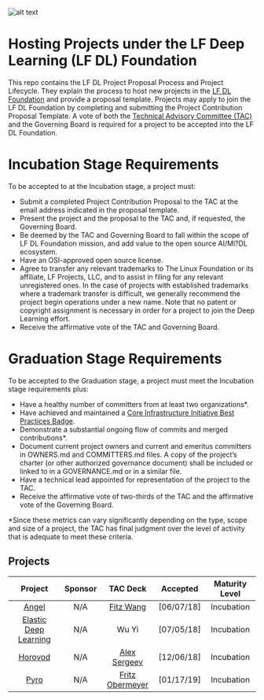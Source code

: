 ![alt text](https://www.linuxfoundation.org/wp-content/uploads/2018/08/lfdl-horizontal-color-768x63.png)

# Hosting Projects under the LF Deep Learning (LF DL) Foundation 
This repo contains the LF DL Project Proposal Process and Project Lifecycle. They explain the process to host new projects in the <a href="https://deeplearningfoundation.org/">LF DL Foundation</a> and provide a proposal template. Projects may apply to join the LF DL Foundation by completing and submitting the Project Contribution Proposal Template. A vote of both the <a href="https://lists.deeplearningfoundation.org/g/tac-general/wiki/Home">Technical Advisory Committee (TAC)</a> and the Governing Board is required for a project to be accepted into the LF DL Foundation. 

# Incubation Stage Requirements

To be accepted to at the Incubation stage, a project must:

<ul>
<li>Submit a completed Project Contribution Proposal to the TAC at the email address indicated in the proposal template.
<li>Present the project and the proposal to the TAC and, if requested, the Governing Board.
<li>Be deemed by the TAC and Governing Board to fall within the scope of LF DL Foundation mission, and add value to the open source AI/Ml?DL ecosystem.
<li>Have an OSI-approved open source license. 
<li>Agree to transfer any relevant trademarks to The Linux Foundation or its affiliate, LF Projects, LLC, and to assist in filing for any relevant unregistered ones.  In the case of projects with established trademarks where a trademark transfer is difficult, we generally recommend the project begin operations under a new name. Note that no patent or copyright assignment is necessary in order for a project to join the Deep Learning effort.
<li>Receive the affirmative vote of the TAC and Governing Board.
</ul>

# Graduation Stage Requirements

To be accepted to the Graduation stage, a project must meet the Incubation stage requirements plus:
<ul>
<li>Have a healthy number of committers from at least two organizations*.
<li>Have achieved and maintained a <a href="https://bestpractices.coreinfrastructure.org/en">Core Infrastructure Initiative Best Practices Badge</a>.
<li>Demonstrate a substantial ongoing flow of commits and merged contributions*.
<li>Document current project owners and current and emeritus committers in OWNERS.md and COMMITTERS.md files.  A copy of the project’s charter (or other authorized governance document) shall be included or linked to in a GOVERNANCE.md or in a similar file. 
<li>Have a technical lead appointed for representation of the project to the TAC.
<li>Receive the affirmative vote of two-thirds of the TAC and the affirmative vote of the Governing Board.
</ul>

*Since these metrics can vary significantly depending on the type, scope and size of a project, the TAC has final judgment over the level of activity that is adequate to meet these criteria.

## Projects

**Project**|**Sponsor**|**TAC Deck**|**Accepted**|**Maturity Level**
:-----:|:-----:|:-----:|:-----:|:-----:
[Angel](https://github.com/Angel-ML/angel/)|N/A|[Fitz Wang](https://drive.google.com/open?id=1uEz94yqA1teKFgSegB4HcDgiS47v0q82)|[06/07/18]|Incubation
[Elastic Deep Learning](https://github.com/PaddlePaddle/edl)|N/A|Wu Yi|[07/05/18]|Incubation
[Horovod](https://github.com/horovod/horovod)|N/A|[Alex Sergeev](https://drive.google.com/open?id=1cFNEA_FT-2Vw9pFaB77MYOkea1FVVLU5)|[12/06/18]|Incubation
[Pyro](https://github.com/pyro-ppl/pyro)|N/A|[Fritz Obermeyer](https://drive.google.com/file/d/1Sm9r5Fy4me48LLqaJTwrFC9BhIHE7fMJ/view)|[01/17/19]|Incubation
